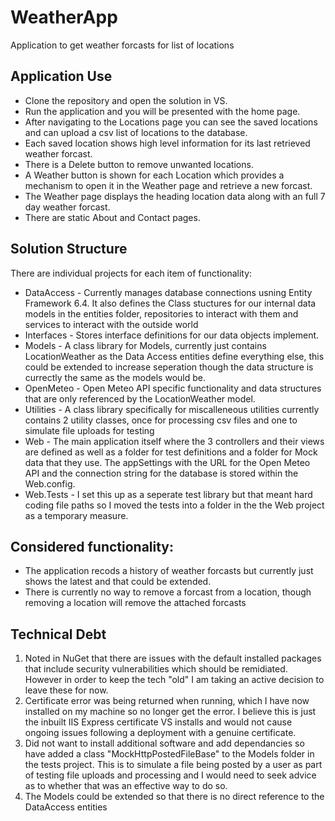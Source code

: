 # WeatherApp
Application to get weather forcasts for  list of locations


## Application Use
- Clone the repository and open the solution in VS.
- Run the application and you will be presented with the home page.
- After navigating to the Locations page you can see the saved locations and can upload a csv list of locations to the database.
- Each saved location shows high level information for its last retrieved weather forcast.
- There is a Delete button to remove unwanted locations.
- A Weather button is shown for each Location which provides a mechanism to open it in the Weather page and retrieve a new forcast.
- The Weather page displays the heading location data along with an full 7 day weather forcast.
- There are static About and Contact pages.


## Solution Structure 
There are individual projects for each item of functionality:
- DataAccess - Currently manages database connections usning Entity Framework 6.4. It also defines the Class stuctures for our internal data models in the entities folder, repositories to interact with them and services to interact with the outside world
- Interfaces - Stores interface definitions for our data objects implement.
- Models - A class library for Models, currently just contains LocationWeather as the Data Access entities define everything else, this could be extended to increase seperation though the data structure is currectly the same as the models would be.
- OpenMeteo - Open Meteo API specific functionality and data structures that are only referenced by the LocationWeather model.
- Utilities - A class library specifically for miscalleneous utilities currently contains 2 utility classes, once for processing csv files and one to simulate file uploads for testing
- Web - The main application itself where the 3 controllers and their views are defined as well as a folder for test definitions and a folder for Mock data that they use. The appSettings with the URL for the Open Meteo API and the connection string for the database is stored within the Web.config.
- Web.Tests - I set this up as a seperate test library but that meant hard coding file paths so I moved the tests into a folder in the the Web project as a temporary measure. 


## Considered functionality:
- The application recods a history of weather forcasts but currently just shows the latest and that could be extended.
- There is currently no way to remove a forcast from a location, though removing a location will remove the attached forcasts


## Technical Debt
1. Noted in NuGet that there are issues with the default installed packages that include security vulnerabilities which should be remidiated. However in order to keep the tech "old" I am taking an active decision to leave these for now.
2. Certificate error was being returned when running, which I have now installed on my machine so no longer get the error. I believe this is just the inbuilt IIS Express certificate VS installs and would not cause ongoing issues following a deployment with a genuine certificate.
3. Did not want to install additional software and add dependancies so have added a class "MockHttpPostedFileBase" to the Models folder in the tests project. This is to simulate a file being posted by a user as part of testing file uploads and processing and I would need to seek advice as to whether that was an effective way to do so.
4. The Models could be extended so that there is no direct reference to the DataAccess entities
